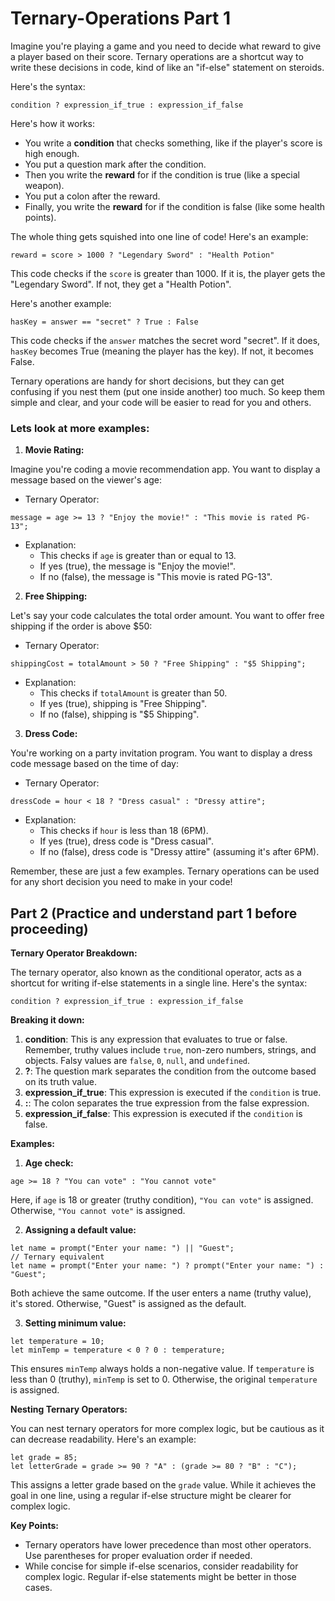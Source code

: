 # Ternary-Operations Part 1

Imagine you're playing a game and you need to decide what reward to give a player based on their score.  Ternary operations are a shortcut way to write these decisions in code, kind of like an "if-else" statement on steroids.

Here's the syntax:

```
condition ? expression_if_true : expression_if_false
```

Here's how it works:

* You write a **condition** that checks something, like if the player's score is high enough.
* You put a question mark after the condition.
* Then you write the **reward** for if the condition is true (like a special weapon).
* You put a colon after the reward.
* Finally, you write the **reward** for if the condition is false (like some health points).

The whole thing gets squished into one line of code!  Here's an example:

```
reward = score > 1000 ? "Legendary Sword" : "Health Potion"
```

This code checks if the `score` is greater than 1000. If it is, the player gets the "Legendary Sword".  If not, they get a "Health Potion". 

Here's another example:

```
hasKey = answer == "secret" ? True : False  
```

This code checks if the `answer` matches the secret word "secret". If it does, `hasKey` becomes True (meaning the player has the key). If not, it becomes False.

Ternary operations are handy for short decisions, but they can get confusing if you nest them (put one inside another) too much.  So keep them simple and clear, and your code will be easier to read for you and others.  

### Lets look at more examples:

1. **Movie Rating:**

Imagine you're coding a movie recommendation app. You want to display a message based on the viewer's age:

* Ternary Operator:

```
message = age >= 13 ? "Enjoy the movie!" : "This movie is rated PG-13";
```

* Explanation:  
  - This checks if `age` is greater than or equal to 13.
  - If yes (true), the message is "Enjoy the movie!".
  - If no (false), the message is "This movie is rated PG-13".

2. **Free Shipping:**

Let's say your code calculates the total order amount. You want to offer free shipping if the order is above $50:

* Ternary Operator:

```
shippingCost = totalAmount > 50 ? "Free Shipping" : "$5 Shipping";
```

* Explanation:  
  - This checks if `totalAmount` is greater than 50.
  - If yes (true), shipping is "Free Shipping".
  - If no (false), shipping is "$5 Shipping".

3. **Dress Code:**

You're working on a party invitation program. You want to display a dress code message based on the time of day:

* Ternary Operator:

```
dressCode = hour < 18 ? "Dress casual" : "Dressy attire";
```

* Explanation:  
  - This checks if `hour` is less than 18 (6PM).
  - If yes (true), dress code is "Dress casual".
  - If no (false), dress code is "Dressy attire" (assuming it's after 6PM).

Remember, these are just a few examples. Ternary operations can be used for any short decision you need to make in your code!



## Part 2 (Practice and understand part 1 before proceeding)

**Ternary Operator Breakdown:**

The ternary operator, also known as the conditional operator, acts as a shortcut for writing if-else statements in a single line. Here's the syntax:

```
condition ? expression_if_true : expression_if_false
```

**Breaking it down:**

1. **condition**: This is any expression that evaluates to true or false. Remember, truthy values include `true`, non-zero numbers, strings, and objects. Falsy values are `false`, `0`, `null`, and `undefined`.
2. **?**: The question mark separates the condition from the outcome based on its truth value.
3. **expression_if_true**: This expression is executed if the `condition` is true.
4. **:**: The colon separates the true expression from the false expression.
5. **expression_if_false**: This expression is executed if the `condition` is false.
   
**Examples:**

1. **Age check:**

```
age >= 18 ? "You can vote" : "You cannot vote"
```

Here, if `age` is 18 or greater (truthy condition), `"You can vote"` is assigned. Otherwise, `"You cannot vote"` is assigned.

2. **Assigning a default value:**

```
let name = prompt("Enter your name: ") || "Guest";
// Ternary equivalent
let name = prompt("Enter your name: ") ? prompt("Enter your name: ") : "Guest";
```

Both achieve the same outcome. If the user enters a name (truthy value), it's stored. Otherwise, "Guest" is assigned as the default.

3. **Setting minimum value:**

```
let temperature = 10;
let minTemp = temperature < 0 ? 0 : temperature;
```

This ensures `minTemp` always holds a non-negative value. If `temperature` is less than 0 (truthy), `minTemp` is set to 0. Otherwise, the original `temperature` is assigned.

**Nesting Ternary Operators:**

You can nest ternary operators for more complex logic, but be cautious as it can decrease readability. Here's an example:

```
let grade = 85;
let letterGrade = grade >= 90 ? "A" : (grade >= 80 ? "B" : "C");
```

This assigns a letter grade based on the `grade` value. While it achieves the goal in one line, using a regular if-else structure might be clearer for complex logic.

**Key Points:**

* Ternary operators have lower precedence than most other operators. Use parentheses for proper evaluation order if needed. 
* While concise for simple if-else scenarios, consider readability for complex logic. Regular if-else statements might be better in those cases.
